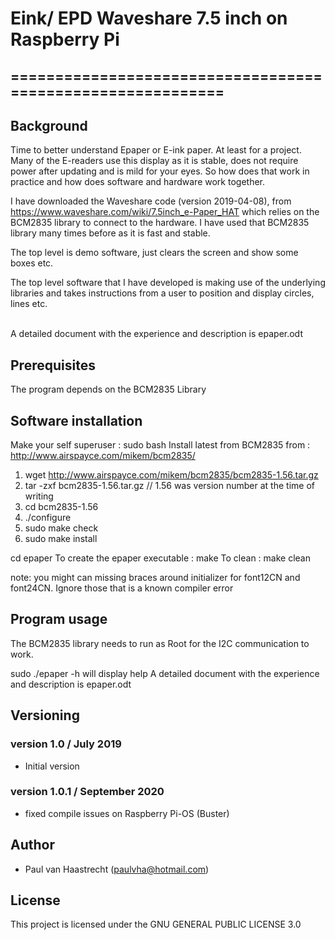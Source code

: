 ﻿# Eink/ EPD Waveshare 7.5 inch on Raspberry Pi
## ===========================================================

## Background
Time to better understand Epaper or E-ink paper. At least for a project.
Many of the E-readers use this display as it is stable, does not require power
after updating and is mild for your eyes.
So how does that work in practice and how does software and hardware work together.

I have downloaded the Waveshare code (version 2019-04-08), from
https://www.waveshare.com/wiki/7.5inch_e-Paper_HAT which relies on
the BCM2835 library to connect to the hardware.
I have used that BCM2835 library many times before as it is fast and stable.

The top level is demo software, just clears the screen and show some boxes etc.

The top level software that I have developed is making use of the
underlying libraries and takes instructions from a user to position
and display circles, lines etc.

<br>A detailed document with the experience and description is epaper.odt

## Prerequisites
The program depends on the BCM2835 Library

## Software installation

Make your self superuser : sudo bash
Install latest from BCM2835 from : http://www.airspayce.com/mikem/bcm2835/

1. wget http://www.airspayce.com/mikem/bcm2835/bcm2835-1.56.tar.gz
2. tar -zxf bcm2835-1.56.tar.gz     // 1.56 was version number at the time of writing
3. cd bcm2835-1.56
4. ./configure
5. sudo make check
6. sudo make install

cd epaper
To create the epaper executable : make
To clean  :   make clean

note: you might can missing braces around initializer for font12CN and font24CN.
Ignore those that is a known compiler error

## Program usage
The BCM2835 library needs to run as Root for the I2C communication to work.

sudo ./epaper -h will display help
A detailed document with the experience and description is epaper.odt

## Versioning
### version 1.0 / July 2019
 * Initial version

### version 1.0.1 / September 2020
 * fixed compile issues on Raspberry Pi-OS (Buster)

## Author
 * Paul van Haastrecht (paulvha@hotmail.com)

## License
This project is licensed under the GNU GENERAL PUBLIC LICENSE 3.0

